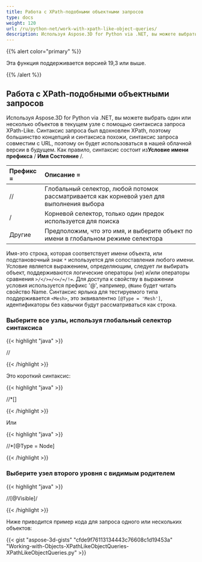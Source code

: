 ```yaml
---
title: Работа с XPath-подобными объектными запросов
type: docs
weight: 120
url: /ru/python-net/work-with-xpath-like-object-queries/
description: Используя Aspose.3D for Python via .NET, вы можете выбрать один или несколько объектов в текущем узле с помощью синтаксиса запроса XPath-Like. Синтаксис запроса был вдохновлен XPath, поэтому большинство концепций и синтаксиса похожи, синтаксис запроса совместим с URL, поэтому он будет использоваться в нашей облачной версии в будущем.
---
```

{{% alert color="primary" %}} 

Эта функция поддерживается версией 19,3 или выше.

{{% /alert %}} 
##  **Работа с XPath-подобными объектными запросов**
Используя Aspose.3D for Python via .NET, вы можете выбрать один или несколько объектов в текущем узле с помощью синтаксиса запроса XPath-Like. Синтаксис запроса был вдохновлен XPath, поэтому большинство концепций и синтаксиса похожи, синтаксис запроса совместим с URL, поэтому он будет использоваться в нашей облачной версии в будущем. Как правило, синтаксис состоит из**Условие имени префикса** / **Имя Состояние** /.

|**Префикс =**|**Описание =**|
| :- | :- |
|//|Глобальный селектор, любой потомок рассматривается как корневой узел для выполнения выбора|
|/|Корневой селектор, только один предок используется для поиска|
|Другие|Предположим, что это имя, и выберите объект по имени в глобальном режиме селектора|
Имя-это строка, которая соответствует имени объекта, или подстановочный знак `*` используется для сопоставления любого имени. Условие является выражением, определяющим, следует ли выбирать объект, поддерживаются логические операторы (не) и/или операторы сравнения `>/</>=/<=/=/!=`. Для доступа к свойству в выражении условия используется префикс '@', например, `@Name` будет читать свойство Name. Синтаксис ярлыка для тестируемого типа поддерживается `<Mesh>`, это эквивалентно `[@Type = 'Mesh']`, идентификаторы без кавычки будут рассматриваться как строка.
###  **Выберите все узлы, используя глобальный селектор синтаксиса**
{{< highlight "java" >}}

 //<Node>

{{< /highlight >}}

Это короткий синтаксис:

{{< highlight "java" >}}

 //*[<Node>]

{{< /highlight >}}

Или

{{< highlight "java" >}}

 //*[@Type = Node]

{{< /highlight >}}
###  **Выберите узел второго уровня с видимым родителем**
{{< highlight "java" >}}

 //<Node>[@Visible]/<Node>

{{< /highlight >}}

Ниже приводится пример кода для запроса одного или нескольких объектов:

{{< gist "aspose-3d-gists" "cfde9f76113134443c76608c1d19453a" "Working-with-Objects-XPathLikeObjectQueries-XPathLikeObjectQueries.py" >}}
